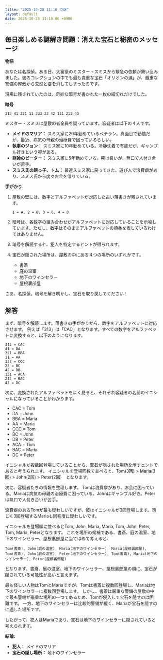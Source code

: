 ```yaml
---
title: "2025-10-28 11:10 の謎"
layout: default
date: 2025-10-28 11:10:00 +0900
---
```

## 毎日楽しめる謎解き問題：消えた宝石と秘密のメッセージ

**物語**

あなたは名探偵。ある日、大富豪のミスター・スミスから緊急の依頼が舞い込みました。彼のコレクションの中でも最も貴重な宝石「オリオンの涙」が、厳重な警備の屋敷から忽然と姿を消してしまったのです。

現場に残されていたのは、奇妙な暗号が書かれた一枚の紙切れだけでした。

**暗号**

```
313 41 221 11 333 23 42 131 213 43
```

ミスター・スミスは屋敷の者全員を疑っています。容疑者は以下の４人です。

*   **メイドのマリア：** スミス家に20年勤めているベテラン。真面目で勤勉だが、最近、病気の母親の治療費で困っているらしい。
*   **執事のジョン：** スミス家に10年勤めている。冷静沈着で有能だが、ギャンブル好きという噂がある。
*   **庭師のピーター：** スミス家に5年勤めている。腕は良いが、無口で人付き合いが苦手。
*   **スミス氏の甥っ子、トム：** 最近スミス家に戻ってきた。遊び人で浪費癖があり、スミス氏から度々お金を借りている。

**手がかり**

1.  屋敷の壁には、数字とアルファベットが対応した古い落書きが残されています。

    ```
    1 = A, 2 = B, 3 = C, 4 = D
    ```
2.  暗号は、各数字の組み合わせがアルファベットに対応していることを示唆しています。ただし、数字はそのままアルファベットの順番を表しているわけではありません。
3.  暗号を解読すると、犯人を特定するヒントが得られます。
4.  宝石が隠された場所は、屋敷の中にある４つの場所のいずれかです。
    *   書斎
    *   庭の温室
    *   地下のワインセラー
    *   屋根裏部屋

さあ、名探偵。暗号を解き明かし、宝石を取り戻してください！

## 解答

まず、暗号を解読します。落書きの手がかりから、数字をアルファベットに対応させます。
例えば「313」は「CAC」となります。すべての数字をアルファベットに変換すると、以下のようになります。

```
313 = CAC
41 = DA
221 = BBA
11 = AA
333 = CCC
23 = BC
42 = DB
131 = ACA
213 = BAC
43 = DC
```

次に、変換されたアルファベットをよく見ると、それぞれ容疑者の名前のイニシャルになっていることがわかります。

*   CAC = Tom
*   DA = John
*   BBA = Maria
*   AA = Maria
*   CCC = Tom
*   BC = John
*   DB = Peter
*   ACA = Tom
*   BAC = Maria
*   DC = Peter

イニシャルが複数回登場していることから、宝石が隠された場所を示すヒントであると考えられます。
イニシャルを登場回数で並べると、Tom(3回) > Maria(3回) > John(2回) > Peter(2回)　となります。

次に、容疑者たちの情報を整理します。
Tomは浪費癖があり、お金に困っている。Mariaは病気の母親の治療費に困っている。Johnはギャンブル好き。Peterは無口で人付き合いが苦手。

浪費癖のあるTomが最も疑わしいですが、彼はイニシャルが3回登場します。同じく3回登場するMariaも同程度に疑わしいです。

イニシャルを登場順に並べるとTom, John, Maria, Maria, Tom, John, Peter, Tom, Maria, Peterとなります。
これを場所の候補である、書斎、庭の温室、地下のワインセラー、屋根裏部屋に当てはめて考えると、

```
Tom(書斎), John(庭の温室), Maria(地下のワインセラー), Maria(屋根裏部屋), Tom(書斎), John(庭の温室), Peter(地下のワインセラー), Tom(書斎), Maria(地下のワインセラー), Peter(屋根裏部屋)
```

となります。書斎、庭の温室、地下のワインセラー、屋根裏部屋の順に、宝石が隠されている可能性が高いと言えます。

最も怪しい人物はTomとMariaですが、Tomは書斎に複数回登場し、Mariaは地下のワインセラーに複数回登場します。
しかし、書斎は厳重な警備の屋敷の中で最も警備が厳重な場所の一つであるため、Tomが侵入して宝石を隠すのは困難です。
一方、地下のワインセラーは比較的警備が緩く、Mariaが宝石を隠すのに適した場所です。

したがって、犯人はMariaであり、宝石は地下のワインセラーに隠されていると考えられます。

**結論:**

*   **犯人：** メイドのマリア
*   **宝石の隠し場所：** 地下のワインセラー
